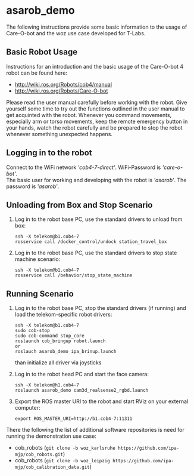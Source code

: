# asarob_demo

The following instructions provide some basic information to the usage of Care-O-bot and the woz use case developed for T-Labs.

## Basic Robot Usage
Instructions for an introduction and the basic usage of the Care-O-bot 4 robot can be found here:
- http://wiki.ros.org/Robots/cob4/manual
- http://wiki.ros.org/Robots/Care-O-bot

Please read the user manual carefully before working with the robot. Give yourself some time to try out the functions outlined in the user manual to get acquinted with the robot. Whenever you command movements, especially arm or torso movements, keep the remote emergency button in your hands, watch the robot carefully and be prepared to stop the robot whenever something unexpected happens.

## Logging in to the robot
Connect to the WiFi network *'cob4-7-direct'*. WiFi-Password is *'care-o-bot'*. <br>
The basic user for working and developing with the robot is *'asarob'*. The password is *'asarob'*.

## Unloading from Box and Stop Scenario


1. Log in to the robot base PC, use the standard drivers to unload from box:
   ```
   ssh -X telekom@b1.cob4-7
   rosservice call /docker_control/undock station_travel_box
   ```


2. Log in to the robot base PC, use the standard drivers to stop state machine scenario:
   ```
   ssh -X telekom@b1.cob4-7
   rosservice call /behavior/stop_state_machine
   ```   

## Running Scenario

1. Log in to the robot base PC, stop the standard drivers (if running) and load the telekom-specific robot drivers:
   ```
   ssh -X telekom@b1.cob4-7
   sudo cob-stop
   sudo cob-command stop_core
   roslaunch cob_bringup robot.launch
   or 
   roslauch asarob_demo ipa_brinup.launch
   ```
   than initialize all driver via joysticks
   
2. Log in to the robot head PC and start the face camera:
   ```
   ssh -X telekom@h1.cob4-7
   roslaunch asarob_demo cam3d_realsense2_rgbd.launch
   ```
3. Export the ROS master URI to the robot and start RViz on your external computer:
   ```
   export ROS_MASTER_URI=http://b1.cob4-7:11311
   ```
There the following the list of additional software repositories is need for running the demonstration use case:
- cob_robots (```git clone -b woz_karlsruhe https://github.com/ipa-mjp/cob_robots.git```)
- cob_robots (```git clone -b woz_leipzig https://github.com/ipa-mjp/cob_calibration_data.git```)
